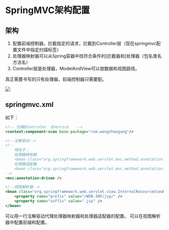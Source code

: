 # SpringMVC架构配置

## 架构
1. 配置前端控制器，拦截指定的请求，拦截到Controller层（现在springmvc配置文件中指定扫描标签）
2. 处理器映射器可以从Spring容器中找符合条件的[拦截器和]处理器（包名类名方法名）
3. Controller层是处理器，ModelAndView可以放数据和视图路径。

真正需要书写的只有处理器，前端控制器只需要配。

![](https://oss-pic.wangshaogang.com/1586691188551-7ae66aca-9cdc-4f33-adef-98f3a69debb2.png)


## springmvc.xml
如下：
```xml
<!-- 扫描@Controler  @Service   -->
<context:component-scan base-package="com.wangshaogang"/>

<!--注解驱动-->
<!--
	相当于：
	处理器映射器
	<bean class="org.springframework.web.servlet.mvc.method.annotation.RequestMappingHandlerMapping" />
	处理器适配器
	<bean class="org.springframework.web.servlet.mvc.method.annotation.RequestMappingHandlerAdapter" />
-->
<mvc:annotation-driven />

<!--视图解析器-->
<bean class="org.springframework.web.servlet.view.InternalResourceViewResolver">
	<property name="prefix" value="/WEB-INF/jsp/" />
	<property name="suffix" value=".jsp" />
</bean>
```
可以用一行注解驱动代理处理器映射器和处理器适配器的配置。
可以在视图解析器中配置前缀和配置。